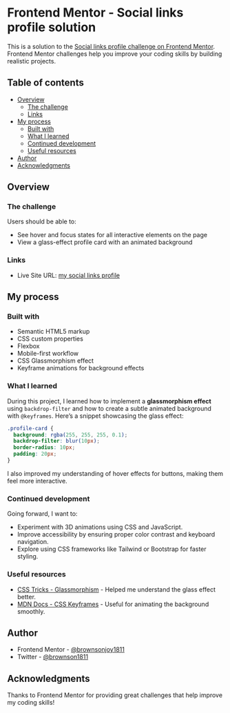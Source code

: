 # Frontend Mentor - Social links profile solution

This is a solution to the [Social links profile challenge on Frontend Mentor](https://www.frontendmentor.io/challenges/social-links-profile-UG32l9m6dQ). Frontend Mentor challenges help you improve your coding skills by building realistic projects.

## Table of contents

- [Overview](#overview)
  - [The challenge](#the-challenge)
  - [Links](#links)
- [My process](#my-process)
  - [Built with](#built-with)
  - [What I learned](#what-i-learned)
  - [Continued development](#continued-development)
  - [Useful resources](#useful-resources)
- [Author](#author)
- [Acknowledgments](#acknowledgments)

## Overview

### The challenge

Users should be able to:

- See hover and focus states for all interactive elements on the page
- View a glass-effect profile card with an animated background


### Links

- Live Site URL: [my social links profile](https://brownsonjoy1811.github.io/social-links-profile/)

## My process

### Built with

- Semantic HTML5 markup
- CSS custom properties
- Flexbox
- Mobile-first workflow
- CSS Glassmorphism effect
- Keyframe animations for background effects

### What I learned

During this project, I learned how to implement a **glassmorphism effect** using `backdrop-filter` and how to create a subtle animated background with `@keyframes`. Here’s a snippet showcasing the glass effect:

```css
.profile-card {
  background: rgba(255, 255, 255, 0.1);
  backdrop-filter: blur(10px);
  border-radius: 10px;
  padding: 20px;
}
```

I also improved my understanding of hover effects for buttons, making them feel more interactive.

### Continued development

Going forward, I want to:

- Experiment with 3D animations using CSS and JavaScript.
- Improve accessibility by ensuring proper color contrast and keyboard navigation.
- Explore using CSS frameworks like Tailwind or Bootstrap for faster styling.

### Useful resources

- [CSS Tricks - Glassmorphism](https://css-tricks.com/glassmorphism-with-css/) - Helped me understand the glass effect better.
- [MDN Docs - CSS Keyframes](https://developer.mozilla.org/en-US/docs/Web/CSS/@keyframes) - Useful for animating the background smoothly.

## Author

- Frontend Mentor - [@brownsonjoy1811](https://www.frontendmentor.io/profile/brownsonjoy1811)
- Twitter - [@brownson1811](https://x.com/brownson1811?t=Q6Uo1t2gGdq0-VA2pz_Vjg&s=09)

## Acknowledgments

Thanks to Frontend Mentor for providing great challenges that help improve my coding skills!
